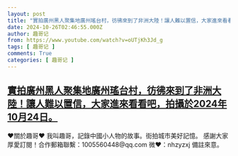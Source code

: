 ```yaml
---
layout: post
title: "實拍廣州黑人聚集地廣州瑤台村，彷彿來到了非洲大陸！讓人難以置信，大家進來看看吧，拍攝於2024年10月24日。"
date: 2024-10-26T02:46:55.000Z
author: 趣哥记
from: https://www.youtube.com/watch?v=oUTjKh3Jd_g
tags: [ 趣哥记 ]
comments: True
categories: [ 趣哥记 ]
---
```

<!--1729910815000-->
[實拍廣州黑人聚集地廣州瑤台村，彷彿來到了非洲大陸！讓人難以置信，大家進來看看吧，拍攝於2024年10月24日。](https://www.youtube.com/watch?v=oUTjKh3Jd_g)
------

<div>
♥關於趣哥♥  我叫趣哥，記錄中國小人物的故事。街拍城市美好記憶。  感謝大家厚愛訂閱！合作郵箱聯繫：1005560448@qq.com 微❤：nhzyzxj 備註來意。
</div>
